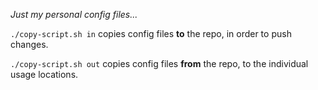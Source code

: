 *Just my personal config files...*

`./copy-script.sh in` copies config files **to** the repo, in order to push changes.

`./copy-script.sh out` copies config files **from** the repo, to the individual usage locations.
